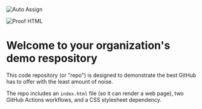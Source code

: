 ![Auto Assign](https://github.com/cmpltd/demo-repository/actions/workflows/auto-assign.yml/badge.svg)

![Proof HTML](https://github.com/cmpltd/demo-repository/actions/workflows/proof-html.yml/badge.svg)

# Welcome to your organization's demo respository
This code repository (or "repo") is designed to demonstrate the best GitHub has to offer with the least amount of noise.

The repo includes an `index.html` file (so it can render a web page), two GitHub Actions workflows, and a CSS stylesheet dependency.
